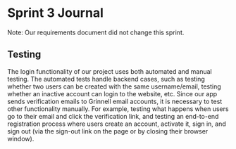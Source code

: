 # Sprint 3 Journal
Note: Our requirements document did not change this sprint.

## Testing
The login functionality of our project uses both automated and manual testing. The automated tests handle backend cases,
such as testing whether two users can be created with the same username/email, testing whether an inactive account can login
to the website, etc. Since our app sends verification emails to Grinnell email accounts, it is necessary to test other
functionality manually. For example, testing what happens when users go to their email and click the verification link,
and testing an end-to-end registration process where users create an account, activate it, sign in, and sign out 
(via the sign-out link on the page or by closing their browser window). 
